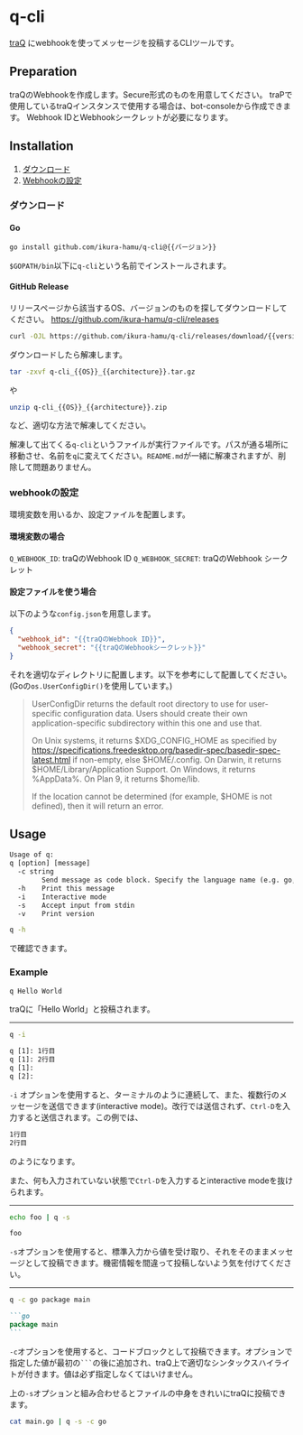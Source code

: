 # q-cli

[traQ](https://github.com/traPtitech/traQ) にwebhookを使ってメッセージを投稿するCLIツールです。

## Preparation

traQのWebhookを作成します。Secure形式のものを用意してください。
traPで使用しているtraQインスタンスで使用する場合は、bot-consoleから作成できます。
Webhook IDとWebhookシークレットが必要になります。

## Installation

1. [ダウンロード](#ダウンロード)
2. [Webhookの設定](#webhookの設定)

### ダウンロード

#### Go

```sh
go install github.com/ikura-hamu/q-cli@{{バージョン}}
```

`$GOPATH/bin`以下に`q-cli`という名前でインストールされます。

#### GitHub Release

リリースページから該当するOS、バージョンのものを探してダウンロードしてください。
https://github.com/ikura-hamu/q-cli/releases

```sh
curl -OJL https://github.com/ikura-hamu/q-cli/releases/download/{{version}}/q-cli_{{OS}}_{{architecture}}.(tar.gz|zip)
```

ダウンロードしたら解凍します。

```sh
tar -zxvf q-cli_{{OS}}_{{architecture}}.tar.gz
```

や

```sh
unzip q-cli_{{OS}}_{{architecture}}.zip
```

など、適切な方法で解凍してください。

解凍して出てくる`q-cli`というファイルが実行ファイルです。パスが通る場所に移動させ、名前を`q`に変えてください。`README.md`が一緒に解凍されますが、削除して問題ありません。

### webhookの設定

環境変数を用いるか、設定ファイルを配置します。

#### 環境変数の場合

`Q_WEBHOOK_ID`: traQのWebhook ID
`Q_WEBHOOK_SECRET`: traQのWebhook シークレット

#### 設定ファイルを使う場合

以下のような`config.json`を用意します。

```json:config.json
{
  "webhook_id": "{{traQのWebhook ID}}",
  "webhook_secret": "{{traQのWebhookシークレット}}"
}
```

それを適切なディレクトリに配置します。以下を参考にして配置してください。(Goの`os.UserConfigDir()`を使用しています。)

> UserConfigDir returns the default root directory to use for user-specific configuration data. Users should create their own application-specific subdirectory within this one and use that.
>
> On Unix systems, it returns \$XDG_CONFIG_HOME as specified by https://specifications.freedesktop.org/basedir-spec/basedir-spec-latest.html if non-empty, else \$HOME/.config. On Darwin, it returns \$HOME/Library/Application Support. On Windows, it returns %AppData%. On Plan 9, it returns $home/lib.
>
> If the location cannot be determined (for example, $HOME is not defined), then it will return an error.

## Usage

```txt
Usage of q:
q [option] [message]
  -c string
        Send message as code block. Specify the language name (e.g. go, python, shell)
  -h    Print this message
  -i    Interactive mode
  -s    Accept input from stdin
  -v    Print version
```

```sh
q -h
```

で確認できます。

### Example

```sh
q Hello World
```

traQに「Hello World」と投稿されます。

---

```sh
q -i
```

```txt
q [1]: 1行目
q [1]: 2行目
q [1]: 
q [2]:
```

`-i` オプションを使用すると、ターミナルのように連続して、また、複数行のメッセージを送信できます(interactive mode)。改行では送信されず、`Ctrl-D`を入力すると送信されます。この例では、

```txt
1行目
2行目
```

のようになります。

また、何も入力されていない状態で`Ctrl-D`を入力するとinteractive modeを抜けられます。

---

```sh
echo foo | q -s
```

```txt
foo
```

`-s`オプションを使用すると、標準入力から値を受け取り、それをそのままメッセージとして投稿できます。機密情報を間違って投稿しないよう気を付けてください。

---

```sh
q -c go package main
```

````md
```go
package main
```
````

`-c`オプションを使用すると、コードブロックとして投稿できます。オプションで指定した値が最初の` ``` `の後に追加され、traQ上で適切なシンタックスハイライトが付きます。値は必ず指定しなくてはいけません。

上の`-s`オプションと組み合わせるとファイルの中身をきれいにtraQに投稿できます。

```sh
cat main.go | q -s -c go
```
